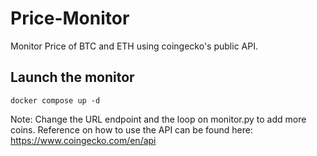 # Price-Monitor
Monitor Price of BTC and ETH using coingecko's public API.

## Launch the monitor
    docker compose up -d

Note: Change the URL endpoint and the loop on monitor.py to add more coins. Reference on how to use the API can be found here: https://www.coingecko.com/en/api 
